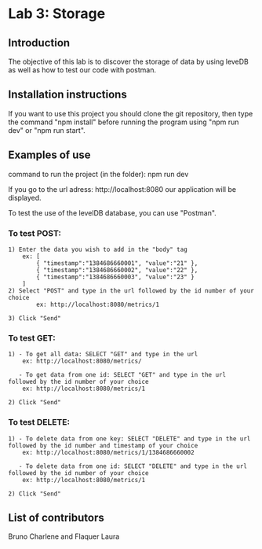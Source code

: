 # Lab 3: Storage

## Introduction

The objective of this lab is to discover the storage of data by using leveDB as well as how to test our code with postman.

## Installation instructions

If you want to use this project you should clone the git repository, then type the command "npm install" before running the program using "npm run dev" or "npm run start".

## Examples of use

command to run the project (in the folder): 
npm run dev

If you go to the url adress: 
http://localhost:8080 our application will be displayed.

To test the use of the levelDB database, you can use "Postman".

### To test POST: 
	1) Enter the data you wish to add in the "body" tag
		ex: [
  			{ "timestamp":"1384686660001", "value":"21" },
  			{ "timestamp":"1384686660002", "value":"22" },
			{ "timestamp":"1384686660003", "value":"23" }
		]
	2) Select "POST" and type in the url followed by the id number of your choice
     		ex: http://localhost:8080/metrics/1

	3) Click "Send"

### To test GET:
	1) - To get all data: SELECT "GET" and type in the url
		ex: http://localhost:8080/metrics/

	   - To get data from one id: SELECT "GET" and type in the url followed by the id number of your choice
		ex: http://localhost:8080/metrics/1

	2) Click "Send"

### To test DELETE:
	1) - To delete data from one key: SELECT "DELETE" and type in the url followed by the id number and timestamp of your choice 
		ex: http://localhost:8080/metrics/1/1384686660002

	   - To delete data from one id: SELECT "DELETE" and type in the url followed by the id number of your choice
		ex: http://localhost:8080/metrics/1

	2) Click "Send"

## List of contributors

Bruno Charlene and Flaquer Laura